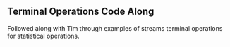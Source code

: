 ## Terminal Operations Code Along

Followed along with Tim through examples of streams terminal operations for statistical operations.